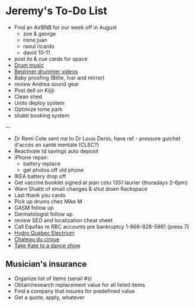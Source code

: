 # Jeremy's To-Do List

- Find an AirBNB for our week off in August
  - zoe & george
  - irene juan
  - raoul ricardo
  - david 10-11
- post its & cue cards for space
- [Drum music](https://www.youtube.com/watch?v=dhVsbb61CpY)
- [Beginner drummer videos](https://www.drumstheword.com/product/beginner-video-drum-lessons-starter-new-learn-how-play-drums-easy-download-drum-pack/)
- Baby proofing (Billie, Ivar and mirror)
- review Andrea sound gear
- Post dell on Kijiji
- Clean shed
- Unito deploy system
- Optimize tome park
- shakti booking system

--

- Dr Remi Cote sent me to Dr Louis Denis, have ref - pressure guichet d'accès en santé mentale (CLSC?)
- Reactivate td savings auto deposit
- iPhone repair:
  - battery replace
  - get photos off old phone
- IKEA battery drop off
- Get vaccine booklet signed at jean cotu 1351 laurier (thuradays 2-6pm)
- Warn Shakti of email changes & shut down Rackspace
- Last thank you cards
- Pick up drums chez Mike M
- GASM follow up
- Dermatologist follow up
- review SEO and localization cheat sheet
- Call Equifax re RBC accounts pre bankruptcy 1-866-828-5961 (press 7)
- [Hydro Quebec Electrium](http://www.hydroquebec.com/visit/monteregie/electrium.html)
- [Chateau du cirque](https://www.chateau-cirque.com/)
- [Take Kate to a dance show](https://www.quebecdanse.org/)

## Musician's insurance

- Organize list of items (serail #s)
- Obtain/research replacement value for all listed items
- Find a company that insures for predefined value
- Get a quote, apply, whatever
